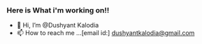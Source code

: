### Here is What i'm working on!!



- 👋 Hi, I’m @Dushyant Kalodia
- 📫 How to reach me ...[email id:] dushyantkalodia@gmail.com


<!---
Dushyant kalodia/ZODZARAKI is a ✨ special ✨ repository because its `README.md` (this file) appears on your GitHub profile.
You can click the Preview link to take a look at your changes.
--->
